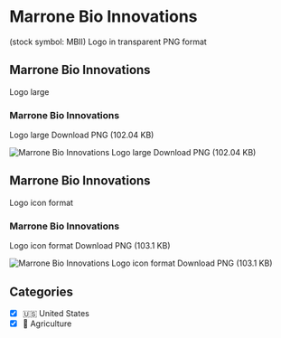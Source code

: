 # Marrone Bio Innovations
 (stock symbol: MBII) Logo in transparent PNG format

## Marrone Bio Innovations
 Logo large

### Marrone Bio Innovations
 Logo large Download PNG (102.04 KB)

![Marrone Bio Innovations
 Logo large Download PNG (102.04 KB)](/img/orig/MBII_BIG-1d05c124.png)

## Marrone Bio Innovations
 Logo icon format

### Marrone Bio Innovations
 Logo icon format Download PNG (103.1 KB)

![Marrone Bio Innovations
 Logo icon format Download PNG (103.1 KB)](/img/orig/MBII-8bad2697.png)



## Categories
- [x] 🇺🇸 United States
- [x] 🚜 Agriculture
